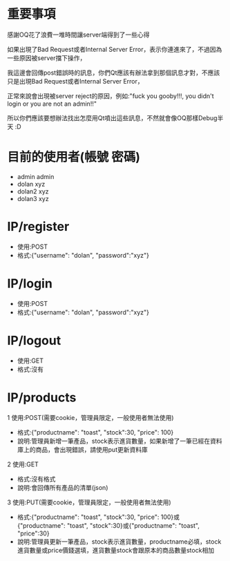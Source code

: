 重要事項
=====
感謝OQ花了浪費一堆時間讓server端得到了一些心得

如果出現了Bad Request或者Internal Server Error，表示你連進來了，不過因為一些原因被server擋下操作，

我這邊會回傳post錯誤時的訊息，你們Qt應該有辦法拿到那個訊息才對，不應該只是出現Bad Request或者Internal Server Error，

正常來說會出現被server reject的原因，例如:"fuck you gooby!!!, you didn't login or you are not an admin!!"

所以你們應該要想辦法找出怎麼用Qt噴出這些訊息，不然就會像OQ那樣Debug半天 :D


目前的使用者(帳號 密碼)
=====
* admin     admin
* dolan     xyz
* dolan2    xyz
* dolan3    xyz

IP/register
=====
* 使用:POST
* 格式:{"username": "dolan", "password":"xyz"}

IP/login
=====
* 使用:POST
* 格式:{"username": "dolan", "password":"xyz"}

IP/logout
=====
* 使用:GET
* 格式:沒有

IP/products
=====
1 使用:POST(需要cookie，管理員限定，一般使用者無法使用)

* 格式:{"productname": "toast", "stock":30, "price": 100}
* 說明:管理員新增一筆產品，stock表示進貨數量，如果新增了一筆已經在資料庫上的商品，會出現錯誤，請使用put更新資料庫

2 使用:GET

* 格式:沒有格式
* 說明:會回傳所有產品的清單(json)

3 使用:PUT(需要cookie，管理員限定，一般使用者無法使用)

* 格式:{"productname": "toast", "stock":30, "price": 100}或{"productname": "toast", "stock":30}或{"productname": "toast", "price":30}
* 說明:管理員更新一筆產品，stock表示進貨數量，productname必填，stock進貨數量或price價錢選填，進貨數量stock會跟原本的商品數量stock相加

